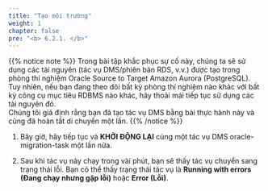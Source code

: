 ```yaml
---
title: "Tạo môi trường"
weight: 1
chapter: false
pre: "<b> 6.2.1. </b>"
---
```


{{% notice note %}}
Trong bài tập khắc phục sự cố này, chúng ta sẽ sử dụng các tài nguyên (tác vụ DMS/phiên bản RDS, v.v.) được tạo trong phòng thí nghiệm Oracle Source to Target Amazon Aurora (PostgreSQL). Tuy nhiên, nếu bạn đang theo dõi bất kỳ phòng thí nghiệm nào khác với bất kỳ công cụ mục tiêu RDBMS nào khác, hãy thoải mái tiếp tục sử dụng các tài nguyên đó.
\
Chúng tôi giả định rằng bạn đã tạo tác vụ DMS bằng bài thực hành này và cũng đã hoàn tất di chuyển một lần.
{{% /notice %}}

1. Bây giờ, hãy tiếp tục và **KHỞI ĐỘNG LẠI** cùng một tác vụ DMS oracle-migration-task một lần nữa.

1. Sau khi tác vụ này chạy trong vài phút, bạn sẽ thấy tác vụ chuyển sang trạng thái lỗi. Bạn có thể thấy trạng thái tác vụ là **Running with errors (Đang chạy nhưng gặp lỗi)** hoặc **Error (Lỗi)**.